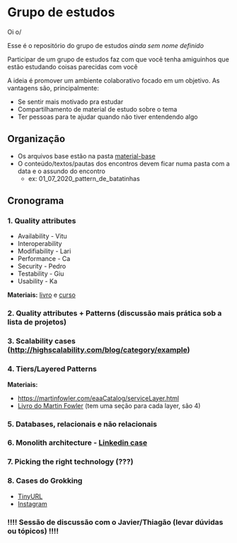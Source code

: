 # Grupo de estudos

Oi o/

Esse é o repositório do grupo de estudos _ainda sem nome definido_

Participar de um grupo de estudos faz com que você tenha amiguinhos que estão estudando coisas parecidas com você

A ideia é promover um ambiente colaborativo focado em um objetivo. As vantagens são, principalmente:
* Se sentir mais motivado pra estudar
* Compartilhamento de material de estudo sobre o tema
* Ter pessoas para te ajudar quando não tiver entendendo algo

## Organização

* Os arquivos base estão na pasta [material-base](./material-base)
* O conteúdo/textos/pautas dos encontros devem ficar numa pasta com a data e o assundo do encontro
  * ex: 01_07_2020_pattern_de_batatinhas

## Cronograma

### 1. Quality attributes

* Availability - Vitu
* Interoperability
* Modifiability - Lari
* Performance - Ca
* Security - Pedro
* Testability - Giu
* Usability - Ka

**Materiais:** [livro](./material-base/software-architecture-in-practice-3rd.pdf) e [curso](https://www.coursera.org/lecture/software-architecture/3-3-2-analyzing-and-evaluating-an-architecture-uEtkN)

### 2. Quality attributes + Patterns (discussão mais prática sob a lista de projetos)

### 3. Scalability cases (http://highscalability.com/blog/category/example)

### 4. Tiers/Layered Patterns

**Materiais:**

* https://martinfowler.com/eaaCatalog/serviceLayer.html
* [Livro do Martin Fowler](./material-base/software-architecture-patterns.pdf) (tem uma seção para cada layer, são 4)

### 5. Databases, relacionais e não relacionais

### 6. Monolith architecture - [Linkedin case](https://engineering.linkedin.com/architecture/brief-history-scaling-linkedin)

### 7. Picking the right technology (???)

### 8. Cases do Grokking

* [TinyURL](https://www.educative.io/courses/grokking-the-system-design-interview/m2ygV4E81AR)
* [Instagram](https://www.educative.io/courses/grokking-the-system-design-interview/m2yDVZnQ8lG)

### !!!! Sessão de discussão com o Javier/Thiagão (levar dúvidas ou tópicos) !!!!
